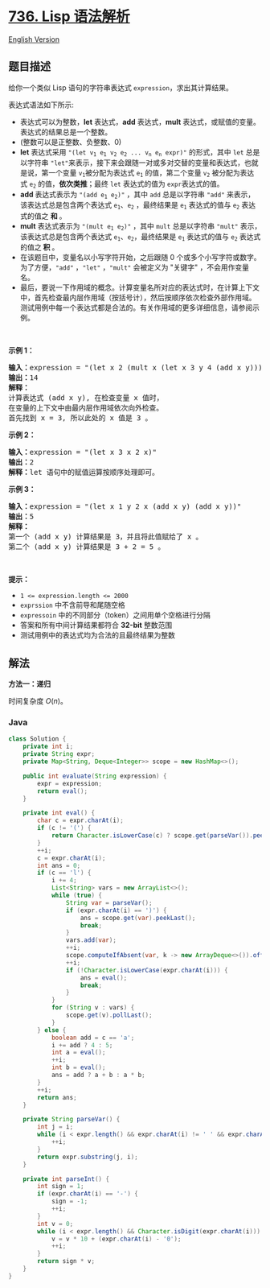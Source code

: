 # [736. Lisp 语法解析](https://leetcode.cn/problems/parse-lisp-expression)

[English Version](/solution/0700-0799/0736.Parse%20Lisp%20Expression/README_EN.md)

## 题目描述

<p>给你一个类似 Lisp 语句的字符串表达式 <code>expression</code>，求出其计算结果。</p>

<p>表达式语法如下所示:</p>

<ul>
	<li>表达式可以为整数，<strong>let</strong> 表达式，<strong>add</strong> 表达式，<strong>mult</strong> 表达式，或赋值的变量。表达式的结果总是一个整数。</li>
	<li>(整数可以是正整数、负整数、0)</li>
	<li><strong>let</strong> 表达式采用&nbsp;<code>"(let v<sub>1</sub> e<sub>1</sub> v<sub>2</sub> e<sub>2</sub> ... v<sub>n</sub> e<sub>n</sub> expr)"</code> 的形式，其中&nbsp;<code>let</code> 总是以字符串&nbsp;<code>"let"</code>来表示，接下来会跟随一对或多对交替的变量和表达式，也就是说，第一个变量&nbsp;<code>v<sub>1</sub></code>被分配为表达式&nbsp;<code>e<sub>1</sub></code>&nbsp;的值，第二个变量&nbsp;<code>v<sub>2</sub></code>&nbsp;被分配为表达式&nbsp;<code>e<sub>2</sub></code>&nbsp;的值，<strong>依次类推</strong>；最终 <code>let</code> 表达式的值为&nbsp;<code>expr</code>表达式的值。</li>
	<li><strong>add </strong>表达式表示为&nbsp;<code>"(add e<sub>1</sub> e<sub>2</sub>)"</code> ，其中&nbsp;<code>add</code> 总是以字符串&nbsp;<code>"add"</code> 来表示，该表达式总是包含两个表达式 <code>e<sub>1</sub></code>、<code>e<sub>2</sub></code> ，最终结果是&nbsp;<code>e<sub>1</sub></code> 表达式的值与&nbsp;<code>e<sub>2</sub></code>&nbsp;表达式的值之 <strong>和 </strong>。</li>
	<li><strong>mult</strong> 表达式表示为&nbsp;<code>"(mult e<sub>1</sub> e<sub>2</sub>)"</code>&nbsp;，其中&nbsp;<code>mult</code> 总是以字符串 <code>"mult"</code> 表示，该表达式总是包含两个表达式 <code>e<sub>1</sub></code>、<code>e<sub>2</sub></code>，最终结果是&nbsp;<code>e<sub>1</sub></code> 表达式的值与&nbsp;<code>e<sub>2</sub></code>&nbsp;表达式的值之<strong> 积 </strong>。</li>
	<li>在该题目中，变量名以小写字符开始，之后跟随 0 个或多个小写字符或数字。为了方便，<code>"add"</code> ，<code>"let"</code> ，<code>"mult"</code> 会被定义为 "关键字" ，不会用作变量名。</li>
	<li>最后，要说一下作用域的概念。计算变量名所对应的表达式时，在计算上下文中，首先检查最内层作用域（按括号计），然后按顺序依次检查外部作用域。测试用例中每一个表达式都是合法的。有关作用域的更多详细信息，请参阅示例。</li>
</ul>
&nbsp;

<p><strong>示例 1：</strong></p>

<pre>
<strong>输入：</strong>expression = "(let x 2 (mult x (let x 3 y 4 (add x y))))"
<strong>输出：</strong>14
<strong>解释：</strong>
计算表达式 (add x y), 在检查变量 x 值时，
在变量的上下文中由最内层作用域依次向外检查。
首先找到 x = 3, 所以此处的 x 值是 3 。
</pre>

<p><strong>示例 2：</strong></p>

<pre>
<strong>输入：</strong>expression = "(let x 3 x 2 x)"
<strong>输出：</strong>2
<strong>解释：</strong>let 语句中的赋值运算按顺序处理即可。
</pre>

<p><strong>示例 3：</strong></p>

<pre>
<strong>输入：</strong>expression = "(let x 1 y 2 x (add x y) (add x y))"
<strong>输出：</strong>5
<strong>解释：</strong>
第一个 (add x y) 计算结果是 3，并且将此值赋给了 x 。 
第二个 (add x y) 计算结果是 3 + 2 = 5 。
</pre>

&nbsp;

<p><strong>提示：</strong></p>

<ul>
	<li><code>1 &lt;= expression.length &lt;= 2000</code></li>
	<li><code>exprssion</code> 中不含前导和尾随空格</li>
	<li><code>expressoin</code> 中的不同部分（token）之间用单个空格进行分隔</li>
	<li>答案和所有中间计算结果都符合 <strong>32-bit</strong> 整数范围</li>
	<li>测试用例中的表达式均为合法的且最终结果为整数</li>
</ul>

## 解法

**方法一：递归**

时间复杂度 $O(n)$。

### **Java**

```java
class Solution {
    private int i;
    private String expr;
    private Map<String, Deque<Integer>> scope = new HashMap<>();

    public int evaluate(String expression) {
        expr = expression;
        return eval();
    }

    private int eval() {
        char c = expr.charAt(i);
        if (c != '(') {
            return Character.isLowerCase(c) ? scope.get(parseVar()).peekLast() : parseInt();
        }
        ++i;
        c = expr.charAt(i);
        int ans = 0;
        if (c == 'l') {
            i += 4;
            List<String> vars = new ArrayList<>();
            while (true) {
                String var = parseVar();
                if (expr.charAt(i) == ')') {
                    ans = scope.get(var).peekLast();
                    break;
                }
                vars.add(var);
                ++i;
                scope.computeIfAbsent(var, k -> new ArrayDeque<>()).offer(eval());
                ++i;
                if (!Character.isLowerCase(expr.charAt(i))) {
                    ans = eval();
                    break;
                }
            }
            for (String v : vars) {
                scope.get(v).pollLast();
            }
        } else {
            boolean add = c == 'a';
            i += add ? 4 : 5;
            int a = eval();
            ++i;
            int b = eval();
            ans = add ? a + b : a * b;
        }
        ++i;
        return ans;
    }

    private String parseVar() {
        int j = i;
        while (i < expr.length() && expr.charAt(i) != ' ' && expr.charAt(i) != ')') {
            ++i;
        }
        return expr.substring(j, i);
    }

    private int parseInt() {
        int sign = 1;
        if (expr.charAt(i) == '-') {
            sign = -1;
            ++i;
        }
        int v = 0;
        while (i < expr.length() && Character.isDigit(expr.charAt(i))) {
            v = v * 10 + (expr.charAt(i) - '0');
            ++i;
        }
        return sign * v;
    }
}
```
